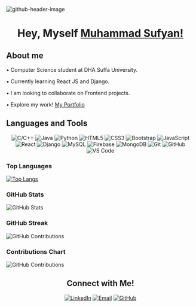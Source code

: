 ![github-header-image](https://user-images.githubusercontent.com/108999846/185427743-6f69cd27-d24e-40f4-8633-420f79ff1ba3.png)


## <h1 align="center"> Hey, Myself <a href="https://www.linkedin.com/in/msufyan/">Muhammad Sufyan!</a> </h1>

  ## About me
      
 • Computer Science student at DHA Suffa University.

 • Currently learning React JS and Django.
 
 • I am looking to collaborate on Frontend projects.
 
 • Explore my work! <a href="https://msufyan-portfolio.netlify.app">My Portfolio</a>
  
## Languages and Tools

<div align="center">
  
![C/C++](https://img.shields.io/badge/C%2FC%2B%2B-00599C?style=for-the-badge&logo=c%2B%2B&logoColor=white)
![Java](https://img.shields.io/badge/Java-007396?style=for-the-badge&logo=java&logoColor=white)
![Python](https://img.shields.io/badge/Python-3776AB?style=for-the-badge&logo=python&logoColor=white)
![HTML5](https://img.shields.io/badge/HTML5-E34F26?style=for-the-badge&logo=html5&logoColor=white)
![CSS3](https://img.shields.io/badge/CSS3-1572B6?style=for-the-badge&logo=css3&logoColor=white)
![Bootstrap](https://img.shields.io/badge/Bootstrap-563D7C?style=for-the-badge&logo=bootstrap&logoColor=white)
![JavaScript](https://img.shields.io/badge/JavaScript-F7DF1E?style=for-the-badge&logo=javascript&logoColor=black)
![React](https://img.shields.io/badge/React-61DAFB?style=for-the-badge&logo=react&logoColor=white)
![Django](https://img.shields.io/badge/Django-092E20?style=for-the-badge&logo=django&logoColor=white)
![MySQL](https://img.shields.io/badge/MySQL-4479A1?style=for-the-badge&logo=mysql&logoColor=white)
![Firebase](https://img.shields.io/badge/Firebase-FFCA28?style=for-the-badge&logo=firebase&logoColor=black)
![MongoDB](https://img.shields.io/badge/MongoDB-47A248?style=for-the-badge&logo=mongodb&logoColor=white)
![Git](https://img.shields.io/badge/Git-F05032?style=for-the-badge&logo=git&logoColor=white)
![GitHub](https://img.shields.io/badge/GitHub-181717?style=for-the-badge&logo=github&logoColor=white)
![VS Code](https://img.shields.io/badge/VS%20Code-007ACC?style=for-the-badge&logo=visual-studio-code&logoColor=white)

</div>

### Top Languages

[![Top Langs](https://github-readme-stats.vercel.app/api/top-langs/?username=sufyan14&layout=compact&theme=radical)](https://github.com/sufyan14/github-readme-stats)

### GitHub Stats

![GitHub Stats](https://github-readme-stats.vercel.app/api?username=sufyan14&show_icons=true&theme=radical&count_private=true)

### GitHub Streak

![GitHub Contributions](https://github-readme-streak-stats.herokuapp.com/?user=sufyan14&theme=dark)

### Contributions Chart

![GitHub Contributions](https://ghchart.rshah.org/sufyan14)


<h2 align="center">Connect with Me!</h2> 

<div align="center">
  
[![LinkedIn](https://img.shields.io/badge/LinkedIn-0077B5?style=for-the-badge&logo=linkedin&logoColor=white)](https://www.linkedin.com/in/msufyan/)
[![Email](https://img.shields.io/badge/Email-D14836?style=for-the-badge&logo=gmail&logoColor=white)](mailto:muhammadsufyan00ms@gmail.com)
[![GitHub](https://img.shields.io/badge/GitHub-181717?style=for-the-badge&logo=github&logoColor=white)](https://github.com/sufyan14)

</div>


  
